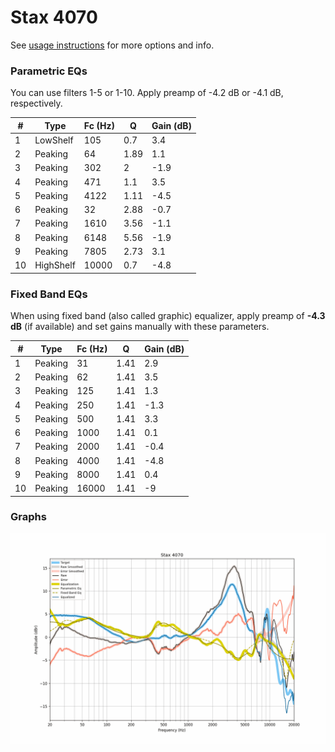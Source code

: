 # Stax 4070
See [usage instructions](https://github.com/jaakkopasanen/AutoEq#usage) for more options and info.

### Parametric EQs
You can use filters 1-5 or 1-10. Apply preamp of -4.2 dB or -4.1 dB, respectively.

|   # | Type      |   Fc (Hz) |    Q |   Gain (dB) |
|-----|-----------|-----------|------|-------------|
|   1 | LowShelf  |       105 | 0.7  |         3.4 |
|   2 | Peaking   |        64 | 1.89 |         1.1 |
|   3 | Peaking   |       302 | 2    |        -1.9 |
|   4 | Peaking   |       471 | 1.1  |         3.5 |
|   5 | Peaking   |      4122 | 1.11 |        -4.5 |
|   6 | Peaking   |        32 | 2.88 |        -0.7 |
|   7 | Peaking   |      1610 | 3.56 |        -1.1 |
|   8 | Peaking   |      6148 | 5.56 |        -1.9 |
|   9 | Peaking   |      7805 | 2.73 |         3.1 |
|  10 | HighShelf |     10000 | 0.7  |        -4.8 |

### Fixed Band EQs
When using fixed band (also called graphic) equalizer, apply preamp of **-4.3 dB** (if available) and set gains manually with these parameters.

|   # | Type    |   Fc (Hz) |    Q |   Gain (dB) |
|-----|---------|-----------|------|-------------|
|   1 | Peaking |        31 | 1.41 |         2.9 |
|   2 | Peaking |        62 | 1.41 |         3.5 |
|   3 | Peaking |       125 | 1.41 |         1.3 |
|   4 | Peaking |       250 | 1.41 |        -1.3 |
|   5 | Peaking |       500 | 1.41 |         3.3 |
|   6 | Peaking |      1000 | 1.41 |         0.1 |
|   7 | Peaking |      2000 | 1.41 |        -0.4 |
|   8 | Peaking |      4000 | 1.41 |        -4.8 |
|   9 | Peaking |      8000 | 1.41 |         0.4 |
|  10 | Peaking |     16000 | 1.41 |        -9   |

### Graphs
![](./Stax%204070.png)
